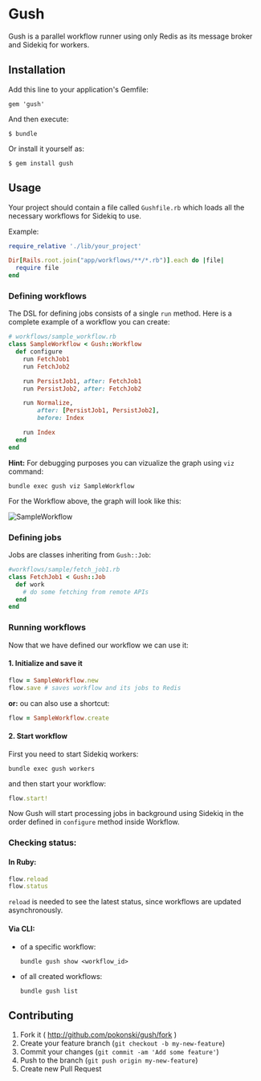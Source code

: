 # Gush

Gush is a parallel workflow runner using only Redis as its message broker and Sidekiq for workers.

## Installation

Add this line to your application's Gemfile:

    gem 'gush'

And then execute:

    $ bundle

Or install it yourself as:

    $ gem install gush

## Usage

Your project should contain a file called `Gushfile.rb` which loads all the necessary workflows for Sidekiq to use.

Example:

```ruby
require_relative './lib/your_project'

Dir[Rails.root.join("app/workflows/**/*.rb")].each do |file|
  require file
end
```

### Defining workflows

The DSL for defining jobs consists of a single `run` method.
Here is a complete example of a workflow you can create:

```ruby
# workflows/sample_workflow.rb
class SampleWorkflow < Gush::Workflow
  def configure
    run FetchJob1
    run FetchJob2

    run PersistJob1, after: FetchJob1
    run PersistJob2, after: FetchJob2

    run Normalize,
        after: [PersistJob1, PersistJob2],
        before: Index

    run Index
  end
end
```

**Hint:** For debugging purposes you can vizualize the graph using `viz` command:

```
bundle exec gush viz SampleWorkflow
```

For the Workflow above, the graph will look like this:

![SampleWorkflow](http://i.imgur.com/SmeRRVT.png)

### Defining jobs

Jobs are classes inheriting from `Gush::Job`:

```ruby
#workflows/sample/fetch_job1.rb
class FetchJob1 < Gush::Job
  def work
    # do some fetching from remote APIs
  end
end
```

### Running workflows

Now that we have defined our workflow we can use it:

#### 1. Initialize and save it

```ruby
flow = SampleWorkflow.new
flow.save # saves workflow and its jobs to Redis
```

**or:** ou can also use a shortcut:

```ruby
flow = SampleWorkflow.create
```

#### 2. Start workflow

First you need to start Sidekiq workers:

```
bundle exec gush workers
```

and then start your workflow:

```ruby
flow.start!
```

Now Gush will start processing jobs in background using Sidekiq
in the order defined in `configure` method inside Workflow.


### Checking status:

#### In Ruby:

```ruby
flow.reload
flow.status
```

`reload` is needed to see the latest status, since workflows are updated asynchronously.

#### Via CLI:

- of a specific workflow:

  ```
  bundle gush show <workflow_id>
  ```

- of all created workflows:

  ```
  bundle gush list
  ```


## Contributing

1. Fork it ( http://github.com/pokonski/gush/fork )
2. Create your feature branch (`git checkout -b my-new-feature`)
3. Commit your changes (`git commit -am 'Add some feature'`)
4. Push to the branch (`git push origin my-new-feature`)
5. Create new Pull Request
